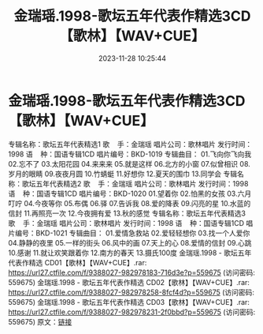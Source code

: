 ﻿---
title: 金瑞瑶.1998-歌坛五年代表作精选3CD【歌林】【WAV+CUE】
date: 2023-11-28 10:25:44
categories: WAV车载音乐、镜像
tags: 华语中文
---
# 金瑞瑶.1998-歌坛五年代表作精选3CD【歌林】【WAV+CUE】

专辑名称：歌坛五年代表精选1
歌    手：金瑞瑶
唱片公司：歌林唱片
发行时间：1998
语    种：国语专辑1CD
唱片编号：BKD-1019
专辑曲目：
01.飞向你飞向我
02.忘不了
03.太阳花园
04.来来来
05.就是这样
06.北方的小窗
07.似曾相识
08.岁月的眼睛
09.夜夜月圆
10.竹蜻蜓
11.好想你
12.夏天的围巾
13.同学会
专辑名称：歌坛五年代表精选2
歌    手：金瑞瑶
唱片公司：歌林唱片
发行时间：1998
语    种：国语专辑1CD
唱片编号：BKD-1020
01.望着你
02.怕黑的女孩
03.六月叮咛
04.今夜等你
05.布偶
06.驿
07.告诉我
08.爱的降表
09.闪亮的星
10.水蓝的信封
11.再照亮一次
12.今夜拥有爱
13.秋的感觉
专辑名称：歌坛五年代表精选3
歌    手：金瑞瑶
唱片公司：歌林唱片
发行时间：1998
语    种：国语专辑1CD
唱片编号：BKD-1021
专辑曲目：
01.爱情急救站
02.爱轻轻想你
03.找一个人爱你
04.静静的夜里
05.一样的街头
06.风中的画
07.天上的心
08.爱情的信封
09.心跳
10.感谢
11.就让欢笑跟着你
12.南方的春天
13.摄氏100度
金瑞瑶.1998 - 歌坛五年代表作精选 CD01【歌林】【WAV+CUE】.rar: https://url27.ctfile.com/f/9388027-982978183-716d3e?p=559675
(访问密码: 559675)
金瑞瑶.1998 - 歌坛五年代表作精选 CD02【歌林】【WAV+CUE】.rar: https://url27.ctfile.com/f/9388027-982978258-8fcf4d?p=559675
(访问密码: 559675)
金瑞瑶.1998 - 歌坛五年代表作精选 CD03【歌林】【WAV+CUE】.rar: https://url27.ctfile.com/f/9388027-982978231-2f0bbd?p=559675
(访问密码: 559675)
原文：[链接](https://blog.sina.com.cn/s/blog_1647c7e76010313v6.html)
